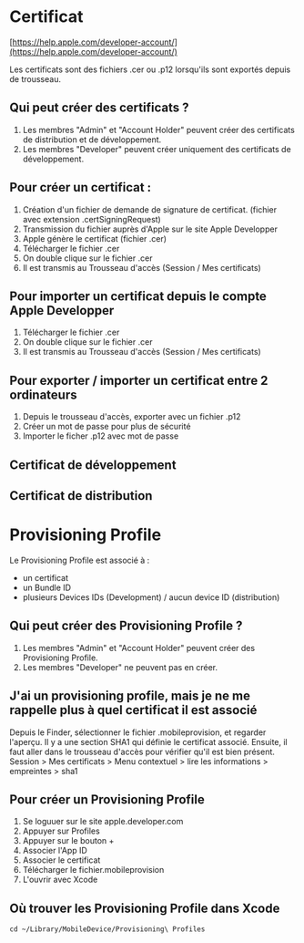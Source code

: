# Certificat

[https://help.apple.com/developer-account/](https://help.apple.com/developer-account/)

Les certificats sont des fichiers .cer ou .p12 lorsqu'ils sont exportés depuis de trousseau.

## Qui peut créer des certificats ?
1. Les membres "Admin" et "Account Holder" peuvent créer des certificats de distribution et de développement.
2. Les membres "Developer" peuvent créer uniquement des certificats de développement.


## Pour créer un certificat :

1. Création d'un fichier de demande de signature de certificat. (fichier avec extension .certSigningRequest)
2. Transmission du fichier auprès d'Apple sur le site Apple Developper
3. Apple génère le certificat (fichier .cer)
4. Télécharger le fichier .cer
5. On double clique sur le fichier .cer
6. Il est transmis au Trousseau d'accès (Session / Mes certificats)

## Pour importer un certificat depuis le compte Apple Developper

1. Télécharger le fichier .cer
2. On double clique sur le fichier .cer
3. Il est transmis au Trousseau d'accès (Session / Mes certificats)

## Pour exporter / importer un certificat entre 2 ordinateurs

1. Depuis le trousseau d'accès, exporter avec un fichier .p12
2. Créer un mot de passe pour plus de sécurité
3. Importer le ficher .p12 avec mot de passe


## Certificat de développement

## Certificat de distribution

# Provisioning Profile

Le Provisioning Profile est associé à :

* un certificat
* un Bundle ID
* plusieurs Devices IDs (Development) / aucun device ID (distribution)   

## Qui peut créer des Provisioning Profile ?
1. Les membres "Admin" et "Account Holder" peuvent créer des Provisioning Profile.
2. Les membres "Developer" ne peuvent pas en créer.

## J'ai un provisioning profile, mais je ne me rappelle plus à quel certificat il est associé

Depuis le Finder, sélectionner le fichier .mobileprovision, et regarder l'aperçu. Il y a une section SHA1 qui définie le certificat associé.
Ensuite, il faut aller dans le trousseau d'accès pour vérifier qu'il est bien présent. Session > Mes certificats > Menu contextuel > lire les informations > empreintes > sha1

## Pour créer un Provisioning Profile

1. Se loguuer sur le site apple.developer.com
2. Appuyer sur Profiles 
3. Appuyer sur le bouton +
4. Associer l'App ID
5. Associer le certificat
6. Télécharger le fichier.mobileprovision
7. L'ouvrir avec Xcode

## Où trouver les Provisioning Profile dans Xcode

```
cd ~/Library/MobileDevice/Provisioning\ Profiles 
```

